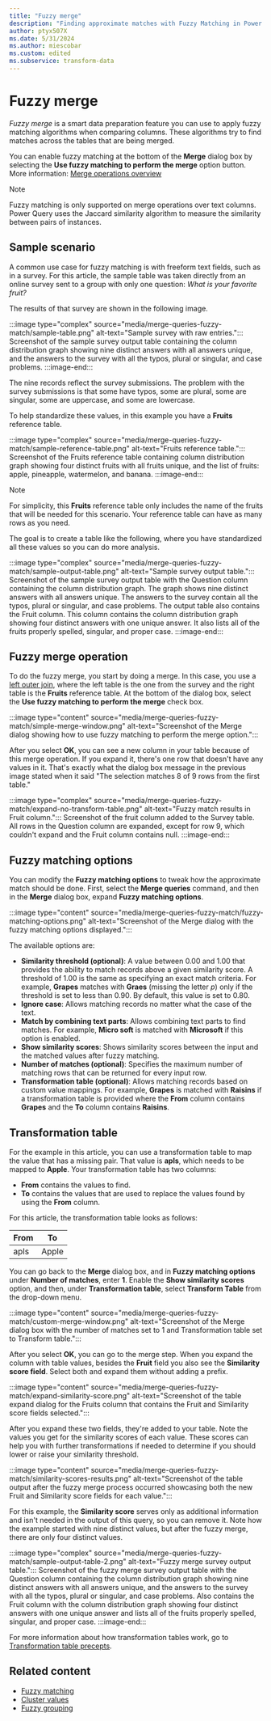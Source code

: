 ```yaml
---
title: "Fuzzy merge"
description: "Finding approximate matches with Fuzzy Matching in Power Query's merge operations"
author: ptyx507X
ms.date: 5/31/2024
ms.author: miescobar
ms.custom: edited
ms.subservice: transform-data
---
```


# Fuzzy merge

*Fuzzy merge* is a smart data preparation feature you can use to apply fuzzy matching algorithms when comparing columns. These algorithms try to find matches across the tables that are being merged.

You can enable fuzzy matching at the bottom of the **Merge** dialog box by selecting the **Use fuzzy matching to perform the merge** option button. More information: [Merge operations overview](merge-queries-overview.md)

> [!NOTE]
>Fuzzy matching is only supported on merge operations over text columns. Power Query uses the Jaccard similarity algorithm to measure the similarity between pairs of instances.

## Sample scenario

A common use case for fuzzy matching is with freeform text fields, such as in a survey. For this article, the sample table was taken directly from an online survey sent to a group with only one question: *What is your favorite fruit?*

The results of that survey are shown in the following image.

:::image type="complex" source="media/merge-queries-fuzzy-match/sample-table.png" alt-text="Sample survey with raw entries.":::
   Screenshot of the sample survey output table containing the column distribution graph showing nine distinct answers with all answers unique, and the answers to the survey with all the typos, plural or singular, and case problems.
:::image-end:::

The nine records reflect the survey submissions. The problem with the survey submissions is that some have typos, some are plural, some are singular, some are uppercase, and some are lowercase.

To help standardize these values, in this example you have a **Fruits** reference table.

:::image type="complex" source="media/merge-queries-fuzzy-match/sample-reference-table.png" alt-text="Fruits reference table.":::
   Screenshot of the Fruits reference table containing column distribution graph showing four distinct fruits with all fruits unique, and the list of fruits: apple, pineapple, watermelon, and banana.
:::image-end:::

> [!NOTE]
>For simplicity, this **Fruits** reference table only includes the name of the fruits that will be needed for this scenario. Your reference table can have as many rows as you need.

The goal is to create a table like the following, where you have standardized all these values so you can do more analysis.

:::image type="complex" source="media/merge-queries-fuzzy-match/sample-output-table.png" alt-text="Sample survey output table.":::
   Screenshot of the sample survey output table with the Question column containing the column distribution graph. The graph shows nine distinct answers with all answers unique. The answers to the survey contain all the typos, plural or singular, and case problems. The output table also contains the Fruit column. This column contains the column distribution graph showing four distinct answers with one unique answer. It also lists all of the fruits properly spelled, singular, and proper case.
:::image-end:::

## Fuzzy merge operation

To do the fuzzy merge, you start by doing a merge. In this case, you use a [left outer join](merge-queries-left-outer.md), where the left table is the one from the survey and the right table is the **Fruits** reference table. At the bottom of the dialog box, select the **Use fuzzy matching to perform the merge** check box.

:::image type="content" source="media/merge-queries-fuzzy-match/simple-merge-window.png" alt-text="Screenshot of the Merge dialog showing how to use fuzzy matching to perform the merge option.":::

After you select **OK**, you can see a new column in your table because of this merge operation. If you expand it, there's one row that doesn't have any values in it. That's exactly what the dialog box message in the previous image stated when it said "The selection matches 8 of 9 rows from the first table."

:::image type="complex" source="media/merge-queries-fuzzy-match/expand-no-transform-table.png" alt-text="Fuzzy match results in Fruit column.":::
   Screenshot of the fruit column added to the Survey table. All rows in the Question column are expanded, except for row 9, which couldn't expand and the Fruit column contains null.
:::image-end:::

## Fuzzy matching options

You can modify the **Fuzzy matching options** to tweak how the approximate match should be done. First, select the **Merge queries** command, and then in the **Merge** dialog box, expand **Fuzzy matching options**.

:::image type="content" source="media/merge-queries-fuzzy-match/fuzzy-matching-options.png" alt-text="Screenshot of the Merge dialog with the fuzzy matching options displayed.":::

The available options are:

* **Similarity threshold (optional)**: A value between 0.00 and 1.00 that provides the ability to match records above a given similarity score. A threshold of 1.00 is the same as specifying an exact match criteria. For example, **Grapes** matches with **Graes** (missing the letter *p*) only if the threshold is set to less than 0.90. By default, this value is set to 0.80.
* **Ignore case**: Allows matching records no matter what the case of the text.
* **Match by combining text parts**: Allows combining text parts to find matches. For example, **Micro soft** is matched with **Microsoft** if this option is enabled.
* **Show similarity scores**: Shows similarity scores between the input and the matched values after fuzzy matching.
* **Number of matches (optional)**: Specifies the maximum number of matching rows that can be returned for every input row.
* **Transformation table (optional)**: Allows matching records based on custom value mappings. For example, **Grapes** is matched with **Raisins** if a transformation table is provided where the **From** column contains **Grapes** and the **To** column contains **Raisins**.

## Transformation table

For the example in this article, you can use a transformation table to map the value that has a missing pair. That value is **apls**, which needs to be mapped to **Apple**. Your transformation table has two columns:

* **From** contains the values to find.
* **To** contains the values that are used to replace the values found by using the **From** column.

For this article, the transformation table looks as follows:

|From|To|
|---|---|
|apls|Apple|

You can go back to the **Merge** dialog box, and in **Fuzzy matching options** under **Number of matches**, enter **1**. Enable the **Show similarity scores** option, and then, under **Transformation table**, select **Transform Table** from the drop-down menu.

:::image type="content" source="media/merge-queries-fuzzy-match/custom-merge-window.png" alt-text="Screenshot of the Merge dialog box with the number of matches set to 1 and Transformation table set to Transform table.":::

After you select **OK**, you can go to the merge step. When you expand the column with table values, besides the **Fruit** field you also see the **Similarity score field**. Select both and expand them without adding a prefix.

:::image type="content" source="media/merge-queries-fuzzy-match/expand-similarity-score.png" alt-text="Screenshot of the table expand dialog for the Fruits column that contains the Fruit and Similarity score fields selected.":::

After you expand these two fields, they're added to your table. Note the values you get for the similarity scores of each value. These scores can help you with further transformations if needed to determine if you should lower or raise your similarity threshold.

:::image type="content" source="media/merge-queries-fuzzy-match/similarity-scores-results.png" alt-text="Screenshot of the table output after the fuzzy merge process occurred showcasing both the new Fruit and Similarity score fields for each value.":::

For this example, the **Similarity score** serves only as additional information and isn't needed in the output of this query, so you can remove it. Note how the example started with nine distinct values, but after the fuzzy merge, there are only four distinct values.

:::image type="complex" source="media/merge-queries-fuzzy-match/sample-output-table-2.png" alt-text="Fuzzy merge survey output table.":::
   Screenshot of the fuzzy merge survey output table with the Question column containing the column distribution graph showing nine distinct answers with all answers unique, and the answers to the survey with all the typos, plural or singular, and case problems. Also contains the Fruit column with the column distribution graph showing four distinct answers with one unique answer and lists all of the fruits properly spelled, singular, and proper case.
:::image-end:::

For more information about how transformation tables work, go to [Transformation table precepts](cluster-values.md#transformation-table-precepts).

## Related content

* [Fuzzy matching](fuzzy-matching.md)
* [Cluster values](cluster-values.md)
* [Fuzzy grouping](group-by.md#fuzzy-grouping)
